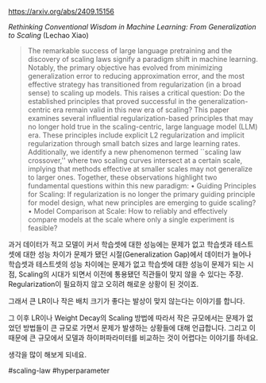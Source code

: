 https://arxiv.org/abs/2409.15156

*Rethinking Conventional Wisdom in Machine Learning: From Generalization to Scaling* (Lechao Xiao)

> The remarkable success of large language pretraining and the discovery of scaling laws signify a paradigm shift in machine learning. Notably, the primary objective has evolved from minimizing generalization error to reducing approximation error, and the most effective strategy has transitioned from regularization (in a broad sense) to scaling up models. This raises a critical question: Do the established principles that proved successful in the generalization-centric era remain valid in this new era of scaling? This paper examines several influential regularization-based principles that may no longer hold true in the scaling-centric, large language model (LLM) era. These principles include explicit L2 regularization and implicit regularization through small batch sizes and large learning rates. Additionally, we identify a new phenomenon termed ``scaling law crossover,'' where two scaling curves intersect at a certain scale, implying that methods effective at smaller scales may not generalize to larger ones. Together, these observations highlight two fundamental questions within this new paradigm: • Guiding Principles for Scaling: If regularization is no longer the primary guiding principle for model design, what new principles are emerging to guide scaling? • Model Comparison at Scale: How to reliably and effectively compare models at the scale where only a single experiment is feasible?

과거 데이터가 적고 모델이 커서 학습셋에 대한 성능에는 문제가 없고 학습셋과 테스트셋에 대한 성능 차이가 문제가 됐던 시절(Generalization Gap)에서 데이터가 늘어나 학습셋과 테스트셋의 성능 차이에는 문제가 없고 학습셋에 대한 성능이 문제가 되는 시점, Scaling의 시대가 되면서 이전에 통용됐던 직관들이 맞지 않을 수 있다는 주장. Regularization이 필요하지 않고 오히려 해로운 상황이 된 것이죠.

그래서 큰 LR이나 작은 배치 크기가 좋다는 발상이 맞지 않는다는 이야기를 합니다.

그 이후 LR이나 Weight Decay의 Scaling 방법에 따라서 작은 규모에서는 문제가 없었던 방법들이 큰 규모로 가면서 문제가 발생하는 상황들에 대해 언급합니다. 그리고 이 때문에 큰 규모에서 모델과 하이퍼파라미터를 비교하는 것이 어렵다는 이야기를 하네요.

생각을 많이 해보게 되네요.

#scaling-law #hyperparameter